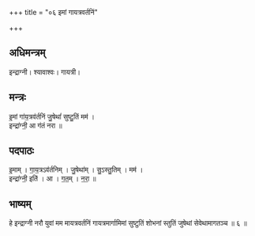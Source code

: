 +++
title = "०६ इमां गायत्रवर्तनिं"

+++
## अधिमन्त्रम्
इन्द्राग्नी। श्यावाश्वः। गायत्री।

## मन्त्रः
इ॒मां गा॑य॒त्रव॑र्तनिं जु॒षेथां॑ सुष्टु॒तिं मम॑ ।  
इन्द्रा॑ग्नी॒ आ ग॑तं नरा ॥

## पदपाठः
इ॒माम् । गा॒य॒त्रऽव॑र्तनिम् । जु॒षेथा॑म् । सु॒ऽस्तु॒तिम् । मम॑ ।  
इन्द्रा॑ग्नी॒ इति॑ । आ । ग॒त॒म् । न॒रा॒ ॥

## भाष्यम्
हे इन्द्राग्नी नरौ युवां मम मायत्रवर्तनिं गायत्रमार्गामिमां सुष्टुतिं शोभनां स्तुतिं जुषेथां सेवेथामागतञ्च ॥ ६ ॥